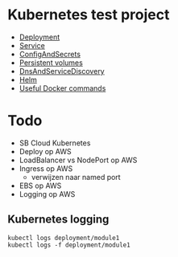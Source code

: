 # Kubernetes test project

- [Deployment](deployment.md)
- [Service](service.md)
- [ConfigAndSecrets](configAndSecrets.md)
- [Persistent volumes](volumes.md)
- [DnsAndServiceDiscovery](serviceDiscovery.md)
- [Helm](helm.md)
- [Useful Docker commands](docker.md)

# Todo

- SB Cloud Kubernetes  
- Deploy op AWS
- LoadBalancer vs NodePort op AWS
- Ingress op AWS
    - verwijzen naar named port
- EBS op AWS
- Logging op AWS

## Kubernetes logging

    kubectl logs deployment/module1
    kubectl logs -f deployment/module1

    
